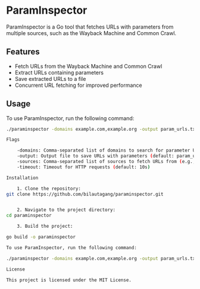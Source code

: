 # ParamInspector

ParamInspector is a Go tool that fetches URLs with parameters from multiple sources, such as the Wayback Machine and Common Crawl.

## Features

- Fetch URLs from the Wayback Machine and Common Crawl
- Extract URLs containing parameters
- Save extracted URLs to a file
- Concurrent URL fetching for improved performance

## Usage

To use ParamInspector, run the following command:

```bash
./paraminspector -domains example.com,example.org -output param_urls.txt -sources wayback,commoncrawl -timeout 20s

Flags

    -domains: Comma-separated list of domains to search for parameter URLs
    -output: Output file to save URLs with parameters (default: param_urls.txt)
    -sources: Comma-separated list of sources to fetch URLs from (e.g., wayback,commoncrawl)
    -timeout: Timeout for HTTP requests (default: 10s)

Installation

    1. Clone the repository:
git clone https://github.com/bilautagang/paraminspector.git


    2. Navigate to the project directory:
cd paraminspector

    3. Build the project:

go build -o paraminspector

To use ParamInspector, run the following command:

./paraminspector -domains example.com,example.org -output param_urls.txt -sources wayback,commoncrawl -timeout 20s

License

This project is licensed under the MIT License.
